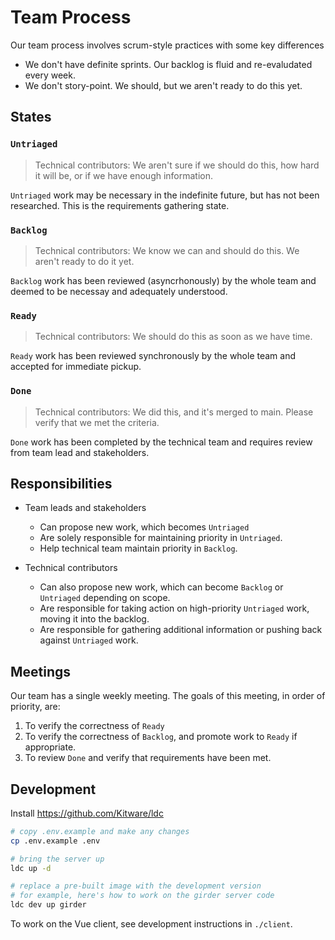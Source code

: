 # Team Process

Our team process involves scrum-style practices with some key differences

* We don't have definite sprints.  Our backlog is fluid and re-evaludated every week.
* We don't story-point.  We should, but we aren't ready to do this yet.

## States

### `Untriaged`

> Technical contributors: We aren't sure if we should do this, how hard it will be, or if we have enough information.

`Untriaged` work may be necessary in the indefinite future, but has not been researched.  This is the requirements gathering state.

### `Backlog`

> Technical contributors: We know we can and should do this.  We aren't ready to do it yet.

`Backlog` work has been reviewed (asyncrhonously) by the whole team and deemed to be necessay and adequately understood.

### `Ready`

> Technical contributors: We should do this as soon as we have time.

`Ready` work has been reviewed synchronously by the whole team and accepted for immediate pickup.

### `Done`

> Technical contributors: We did this, and it's merged to main. Please verify that we met the criteria.

`Done` work has been completed by the technical team and requires review from team lead and stakeholders.

## Responsibilities

* Team leads and stakeholders
  * Can propose new work, which becomes `Untriaged`
  * Are solely responsible for maintaining priority in `Untriaged`.
  * Help technical team maintain priority in `Backlog`.

* Technical contributors
  * Can also propose new work, which can become `Backlog` or `Untriaged` depending on scope.
  * Are responsible for taking action on high-priority `Untriaged` work, moving it into the backlog.
  * Are responsible for gathering additional information or pushing back against `Untriaged` work.

## Meetings

Our team has a single weekly meeting. The goals of this meeting, in order of priority, are:

1. To verify the correctness of `Ready`
2. To verify the correctness of `Backlog`, and promote work to `Ready` if appropriate.
3. To review `Done` and verify that requirements have been met.

## Development

Install https://github.com/Kitware/ldc

```bash
# copy .env.example and make any changes
cp .env.example .env

# bring the server up
ldc up -d

# replace a pre-built image with the development version
# for example, here's how to work on the girder server code
ldc dev up girder
```

To work on the Vue client, see development instructions in `./client`.
